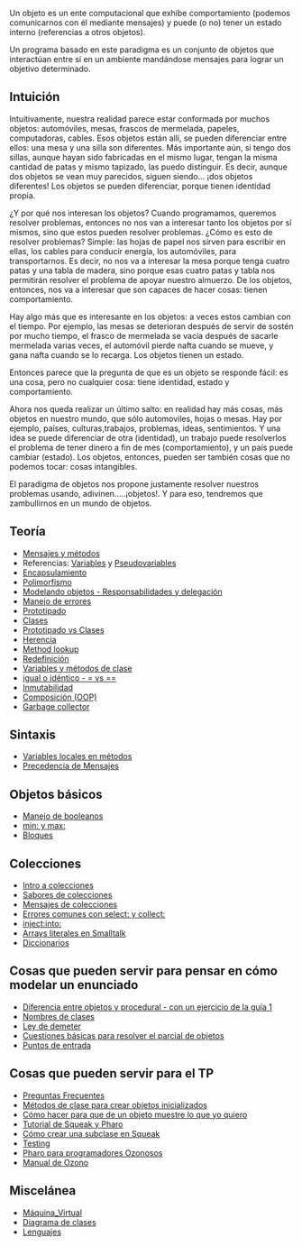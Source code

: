 Un objeto es un ente computacional que exhibe comportamiento (podemos comunicarnos con él mediante mensajes) y puede (o no) tener un estado interno (referencias a otros objetos).

Un programa basado en este paradigma es un conjunto de objetos que interactúan entre sí en un ambiente mandándose mensajes para lograr un objetivo determinado.

Intuición
---------

Intuitivamente, nuestra realidad parece estar conformada por muchos objetos: automóviles, mesas, frascos de mermelada, papeles, computadoras, cables. Esos objetos están allí, se pueden diferenciar entre ellos: una mesa y una silla son diferentes. Más importante aún, si tengo dos sillas, aunque hayan sido fabricadas en el mismo lugar, tengan la misma cantidad de patas y mismo tapizado, las puedo distinguir. Es decir, aunque dos objetos se vean muy parecidos, siguen siendo... ¡dos objetos diferentes! Los objetos se pueden diferenciar, porque tienen identidad propia.

¿Y por qué nos interesan los objetos? Cuando programamos, queremos resolver problemas, entonces no nos van a interesar tanto los objetos por sí mismos, sino que estos pueden resolver problemas. ¿Cómo es esto de resolver problemas? Simple: las hojas de papel nos sirven para escribir en ellas, los cables para conducir energía, los automóviles, para transportarnos. Es decir, no nos va a interesar la mesa porque tenga cuatro patas y una tabla de madera, sino porque esas cuatro patas y tabla nos permitirán resolver el problema de apoyar nuestro almuerzo. De los objetos, entonces, nos va a interesar que son capaces de hacer cosas: tienen comportamiento.

Hay algo más que es interesante en los objetos: a veces estos cambian con el tiempo. Por ejemplo, las mesas se deterioran después de servir de sostén por mucho tiempo, el frasco de mermelada se vacía después de sacarle mermelada varias veces, el automóvil pierde nafta cuando se mueve, y gana nafta cuando se lo recarga. Los objetos tienen un estado.

Entonces parece que la pregunta de que es un objeto se responde fácil: es una cosa, pero no cualquier cosa: tiene identidad, estado y comportamiento.

Ahora nos queda realizar un último salto: en realidad hay más cosas, más objetos en nuestro mundo, que sólo automoviles, hojas o mesas. Hay por ejemplo, países, culturas,trabajos, problemas, ideas, sentimientos. Y una idea se puede diferenciar de otra (identidad), un trabajo puede resolverlos el problema de tener dinero a fin de mes (comportamiento), y un país puede cambiar (estado). Los objetos, entonces, pueden ser también cosas que no podemos tocar: cosas intangibles.

El paradigma de objetos nos propone justamente resolver nuestros problemas usando, adivinen.....¡objetos!. Y para eso, tendremos que zambullirnos en un mundo de objetos.

Teoría
------

-   [Mensajes y métodos](mensajes-y-metodos.md)
-   Referencias: [Variables](variables.md) y [Pseudovariables](pseudovariable.md)
-   [Encapsulamiento](encapsulamiento.md)
-   [Polimorfismo](polimorfismo.md)
-   [Modelando objetos - Responsabilidades y delegación](modelando-objetos---responsabilidades-y-delegacion.md)
-   [Manejo de errores](manejo-de-errores.md)
-   [Prototipado](prototipado.md)
-   [Clases](clases.md)
-   [Prototipado vs Clases](prototipado-vs-clases.md)
-   [Herencia](herencia.md)
-   [Method lookup](method-lookup.md)
-   [Redefinición](redefinicion.md)
-   [Variables y métodos de clase](variables-y-metodos-de-clase.md)
-   [igual o idéntico - = vs ==](igual-o-identico-----vs---.md)
-   [Inmutabilidad](inmutabilidad.md)
-   [Composición (OOP)](Composición_(OOP) "wikilink")
-   [Garbage collector](garbage-collector.md)

Sintaxis
--------

-   [Variables locales en métodos](variables-locales-en-metodos.md)
-   [Precedencia de Mensajes](precedencia-de-mensajes.md)

Objetos básicos
---------------

-   [Manejo de booleanos](manejo-de-booleanos.md)
-   [min: y max:](min--y-max-.md)
-   [Bloques](bloques.md)

Colecciones
-----------

-   [Intro a colecciones](intro-a-colecciones.md)
-   [Sabores de colecciones](sabores-de-colecciones.md)
-   [Mensajes de colecciones](mensajes-de-colecciones.md)
-   [Errores comunes con select: y collect:](errores-comunes-con-select--y-collect-.md)
-   <inject:into:>
-   [Arrays literales en Smalltalk](arrays-literales-en-smalltalk.md)
-   [Diccionarios](diccionarios.md)

Cosas que pueden servir para pensar en cómo modelar un enunciado
----------------------------------------------------------------

-   [Diferencia entre objetos y procedural - con un ejercicio de la guía 1](diferencia-entre-objetos-y-procedural---con-un-ejercicio-de-la-guia-1.md)
-   [Nombres de clases](nombres-de-clases.md)
-   [Ley de demeter](ley-de-demeter.md)
-   [Cuestiones básicas para resolver el parcial de objetos](cuestiones-basicas-para-resolver-el-parcial-de-objetos.md)
-   [Puntos de entrada](puntos-de-entrada.md)

Cosas que pueden servir para el TP
----------------------------------

-   [Preguntas Frecuentes](preguntas-frecuentes.md)
-   [Métodos de clase para crear objetos inicializados](metodos-de-clase-para-crear-objetos-inicializados.md)
-   [Cómo hacer para que de un objeto muestre lo que yo quiero](como-hacer-para-que-de-un-objeto-muestre-lo-que-yo-quiero.md)
-   [Tutorial de Squeak y Pharo](tutorial-de-squeak-y-pharo.md)
-   [Cómo crear una subclase en Squeak](como-crear-una-subclase-en-squeak.md)
-   [Testing](testing.md)
-   [Pharo para programadores Ozonosos](pharo-para-programadores-ozonosos.md)
-   [Manual de Ozono](http://www.pdep.com.ar/Home/software/software-pharo/object-browser-ultima-version/ObjectBrowser-manual.pdf?attredirects=0)

Miscelánea
----------

-   [Máquina\_Virtual](maquina-virtual.md)
-   [Diagrama de clases](diagrama-de-clases.md)
-   [Lenguajes](lenguajes.md)

